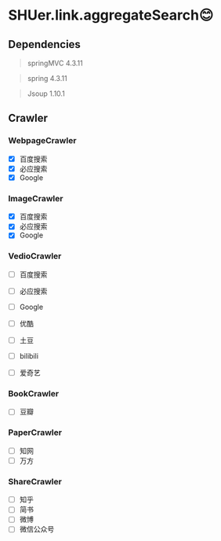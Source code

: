 # SHUer.link.aggregateSearch:blush:
## Dependencies
 > springMVC 4.3.11

 > spring 4.3.11

 > Jsoup 1.10.1
## Crawler
### WebpageCrawler
- [x] 百度搜索
- [x] 必应搜索
- [x] Google
### ImageCrawler
- [x] 百度搜索
- [x] 必应搜索
- [x] Google
### VedioCrawler
- [ ] 百度搜索

- [ ] 必应搜索

- [ ] Google
- [ ] 优酷
- [ ] 土豆
- [ ] bilibili
- [ ] 爱奇艺
### BookCrawler
- [ ] 豆瓣
### PaperCrawler
- [ ] 知网
- [ ] 万方
### ShareCrawler
- [ ] 知乎
- [ ] 简书
- [ ] 微博
- [ ] 微信公众号